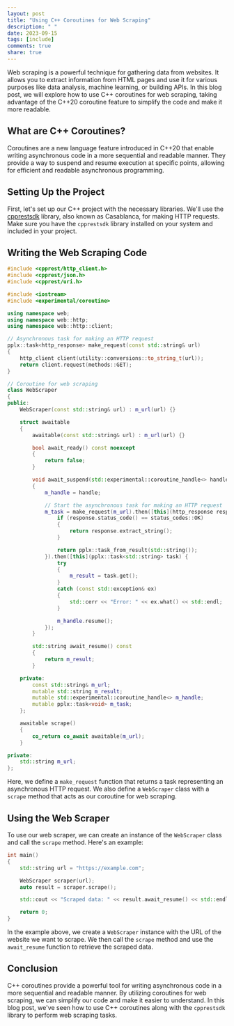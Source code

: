 ```yaml
---
layout: post
title: "Using C++ Coroutines for Web Scraping"
description: " "
date: 2023-09-15
tags: [include]
comments: true
share: true
---
```


Web scraping is a powerful technique for gathering data from websites. It allows you to extract information from HTML pages and use it for various purposes like data analysis, machine learning, or building APIs. In this blog post, we will explore how to use C++ coroutines for web scraping, taking advantage of the C++20 coroutine feature to simplify the code and make it more readable.

## What are C++ Coroutines?

Coroutines are a new language feature introduced in C++20 that enable writing asynchronous code in a more sequential and readable manner. They provide a way to suspend and resume execution at specific points, allowing for efficient and readable asynchronous programming.

## Setting Up the Project

First, let's set up our C++ project with the necessary libraries. We'll use the [cpprestsdk](https://github.com/microsoft/cpprestsdk) library, also known as Casablanca, for making HTTP requests. Make sure you have the `cpprestsdk` library installed on your system and included in your project.

## Writing the Web Scraping Code

```cpp
#include <cpprest/http_client.h>
#include <cpprest/json.h>
#include <cpprest/uri.h>

#include <iostream>
#include <experimental/coroutine>

using namespace web;
using namespace web::http;
using namespace web::http::client;

// Asynchronous task for making an HTTP request
pplx::task<http_response> make_request(const std::string& url)
{
    http_client client(utility::conversions::to_string_t(url));
    return client.request(methods::GET);
}

// Coroutine for web scraping
class WebScraper
{
public:
    WebScraper(const std::string& url) : m_url(url) {}

    struct awaitable
    {
        awaitable(const std::string& url) : m_url(url) {}

        bool await_ready() const noexcept
        {
            return false;
        }

        void await_suspend(std::experimental::coroutine_handle<> handle) const
        {
            m_handle = handle;

            // Start the asynchronous task for making an HTTP request
            m_task = make_request(m_url).then([this](http_response response) {
                if (response.status_code() == status_codes::OK)
                {
                    return response.extract_string();
                }

                return pplx::task_from_result(std::string());
            }).then([this](pplx::task<std::string> task) {
                try
                {
                    m_result = task.get();
                }
                catch (const std::exception& ex)
                {
                    std::cerr << "Error: " << ex.what() << std::endl;
                }

                m_handle.resume();
            });
        }

        std::string await_resume() const
        {
            return m_result;
        }

    private:
        const std::string& m_url;
        mutable std::string m_result;
        mutable std::experimental::coroutine_handle<> m_handle;
        mutable pplx::task<void> m_task;
    };

    awaitable scrape()
    {
        co_return co_await awaitable(m_url);
    }

private:
    std::string m_url;
};
```

Here, we define a `make_request` function that returns a task representing an asynchronous HTTP request. We also define a `WebScraper` class with a `scrape` method that acts as our coroutine for web scraping.

## Using the Web Scraper

To use our web scraper, we can create an instance of the `WebScraper` class and call the `scrape` method. Here's an example:

```cpp
int main()
{
    std::string url = "https://example.com";

    WebScraper scraper(url);
    auto result = scraper.scrape();

    std::cout << "Scraped data: " << result.await_resume() << std::endl;

    return 0;
}
```

In the example above, we create a `WebScraper` instance with the URL of the website we want to scrape. We then call the `scrape` method and use the `await_resume` function to retrieve the scraped data.

## Conclusion

C++ coroutines provide a powerful tool for writing asynchronous code in a more sequential and readable manner. By utilizing coroutines for web scraping, we can simplify our code and make it easier to understand. In this blog post, we've seen how to use C++ coroutines along with the `cpprestsdk` library to perform web scraping tasks.